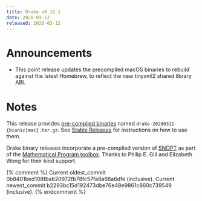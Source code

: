 ```yaml
---
title: Drake v0.16.1
date: 2020-03-12
released: 2020-03-12
---
```


# Announcements

* This point release updates the precompiled macOS binaries to rebuild against
  the latest Homebrew, to reflect the new tinyxml2 shared library ABI.

# Notes

This release provides
[pre-compiled binaries](https://github.com/RobotLocomotion/drake/releases/tag/v0.16.1)
named ``drake-20200312-{bionic|mac}.tar.gz``. See 
[Stable Releases](/from_binary.html#stable-releases) for instructions on how to use them.

Drake binary releases incorporate a pre-compiled version of
[SNOPT](https://ccom.ucsd.edu/~optimizers/solvers/snopt/) as part of the
[Mathematical Program toolbox](https://drake.mit.edu/doxygen_cxx/group__solvers.html).
Thanks to Philip E. Gill and Elizabeth Wong for their kind support.

{% comment %}
Current oldest_commit 0b8401bed108fbab20972fb78fc57fa8a68a6dfe (inclusive).
Current newest_commit b2293bc15d192473dbe76e48e9861c860c739549 (inclusive).
{% endcomment %}
